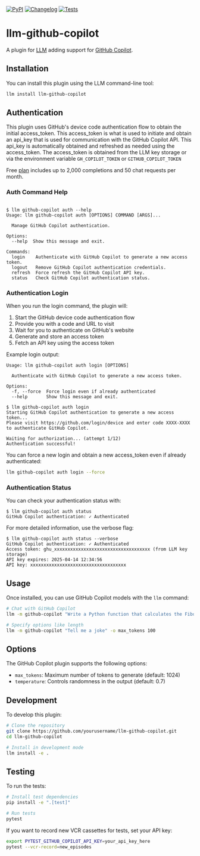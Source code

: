 
[![PyPI](https://img.shields.io/pypi/v/llm-github-copilot.svg)](https://pypi.org/project/llm-github-copilot/)
[![Changelog](https://img.shields.io/github/v/release/jmdaly/llm-github-copilot?include_prereleases&label=changelog)](https://github.com/jmdaly/llm-github-copilot/releases)
[![Tests](https://github.com/jmdaly/llm-github-copilot/actions/workflows/test.yml/badge.svg)](https://github.com/jmdaly/llm-github-copilot/actions/workflows/test.yml)

# llm-github-copilot

A plugin for [LLM](https://llm.datasette.io/) adding support for [GitHub Copilot](https://github.com/features/copilot).

## Installation

You can install this plugin using the LLM command-line tool:

```bash
llm install llm-github-copilot
```

## Authentication

This plugin uses GitHub's device code authentication flow to obtain the initial access_token.   This access_token is what is used to initiate and obtain an api_key that is used for communication with the GitHub Copilot API.  This api_key is automatically obtained and refreshed as needed using the access_token.  The access_token is obtained from the LLM key storage or via the environment variable `GH_COPILOT_TOKEN` or `GITHUB_COPILOT_TOKEN`

Free [plan](https://github.com/features/copilot#pricing) includes up to 2,000 completions and 50 chat requests per month.

### Auth Command Help

```

$ llm github-copilot auth --help
Usage: llm github-copilot auth [OPTIONS] COMMAND [ARGS]...

  Manage GitHub Copilot authentication.

Options:
  --help  Show this message and exit.

Commands:
  login    Authenticate with GitHub Copilot to generate a new access token.
  logout   Remove GitHub Copilot authentication credentials.
  refresh  Force refresh the GitHub Copilot API key.
  status   Check GitHub Copilot authentication status.

```

### Authentication Login

When you run the login command, the plugin will:

1. Start the GitHub device code authentication flow
2. Provide you with a code and URL to visit
3. Wait for you to authenticate on GitHub's website
4. Generate and store an access token
5. Fetch an API key using the access token

Example login output:

```
Usage: llm github-copilot auth login [OPTIONS]

  Authenticate with GitHub Copilot to generate a new access token.

Options:
  -f, --force  Force login even if already authenticated
  --help       Show this message and exit.
```

```
$ llm github-copilot auth login
Starting GitHub Copilot authentication to generate a new access token...
Please visit https://github.com/login/device and enter code XXXX-XXXX to authenticate GitHub Copilot.

Waiting for authorization... (attempt 1/12)
Authentication successful!
```

You can force a new login and obtain a new access_token even if already authenticated:

```bash
llm github-copilot auth login --force
```

### Authentication Status

You can check your authentication status with:

```
$ llm github-copilot auth status
GitHub Copilot authentication: ✓ Authenticated
```

For more detailed information, use the verbose flag:

```
$ llm github-copilot auth status --verbose
GitHub Copilot authentication: ✓ Authenticated
Access token: ghu_xxxxxxxxxxxxxxxxxxxxxxxxxxxxxxxxxxxx (from LLM key storage)
API key expires: 2025-04-14 12:34:56
API key: xxxxxxxxxxxxxxxxxxxxxxxxxxxxxxxxxxxx
```

## Usage

Once installed, you can use GitHub Copilot models with the `llm` command:

```bash
# Chat with GitHub Copilot
llm -m github-copilot "Write a Python function that calculates the Fibonacci sequence."

# Specify options like length
llm -m github-copilot "Tell me a joke" -o max_tokens 100
```

## Options

The GitHub Copilot plugin supports the following options:

- `max_tokens`: Maximum number of tokens to generate (default: 1024)
- `temperature`: Controls randomness in the output (default: 0.7)

## Development

To develop this plugin:

```bash
# Clone the repository
git clone https://github.com/yourusername/llm-github-copilot.git
cd llm-github-copilot

# Install in development mode
llm install -e .
```

## Testing

To run the tests:

```bash
# Install test dependencies
pip install -e ".[test]"

# Run tests
pytest
```

If you want to record new VCR cassettes for tests, set your API key:

```bash
export PYTEST_GITHUB_COPILOT_API_KEY=your_api_key_here
pytest --vcr-record=new_episodes
```
